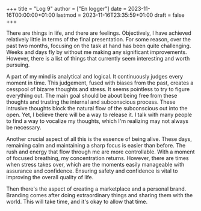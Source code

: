 +++
title = "Log 9"
author = ["En logger"]
date = 2023-11-16T00:00:00+01:00
lastmod = 2023-11-16T23:35:59+01:00
draft = false
+++

There are things in life, and there are feelings. Objectively, I have achieved relatively little in terms of the final presentation. For some reason, over the past two months, focusing on the task at hand has been quite challenging. Weeks and days fly by without me making any significant improvements. However, there is a list of things that currently seem interesting and worth pursuing.

A part of my mind is analytical and logical. It continuously judges every moment in time. This judgement, fused with biases from the past, creates a cesspool of bizarre thoughts and stress. It seems pointless to try to figure everything out. The main goal should be about being free from these thoughts and trusting the internal and subconscious process. These intrusive thoughts block the natural flow of the subconscious out into the open. Yet, I believe there will be a way to release it. I talk with many people to find a way to vocalize my thoughts, which I'm realizing may not always be necessary.

Another crucial aspect of all this is the essence of being alive. These days, remaining calm and maintaining a sharp focus is easier than before. The rush and energy that flow through me are more controllable. With a moment of focused breathing, my concentration returns. However, there are times when stress takes over, which are the moments easily manageable with assurance and confidence. Ensuring safety and confidence is vital to improving the overall quality of life.

Then there's the aspect of creating a marketplace and a personal brand. Branding comes after doing extraordinary things and sharing them with the world. This will take time, and it's okay to allow that time.
